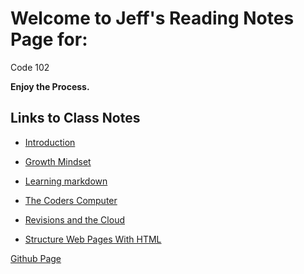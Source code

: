 # Welcome to Jeff's Reading Notes Page for:

Code 102

**Enjoy the Process.**


## Links to Class Notes
- [Introduction](ABOUTME.md)

- [Growth Mindset](growth_mindset.md)

- [Learning markdown](class1.md)

- [The Coders Computer](class2.md)

- [Revisions and the Cloud](class3.md)

- [Structure Web Pages With HTML](class4.md)

[Github Page](jinman36.github.io/reading-notes/)



